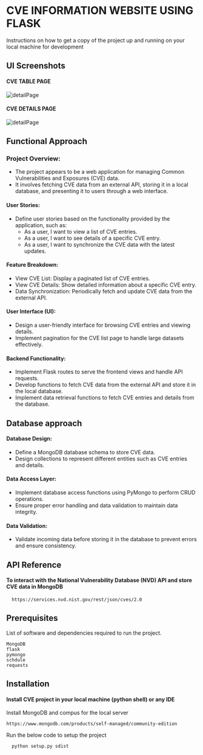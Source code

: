 
# CVE INFORMATION WEBSITE USING FLASK 



   Instructions on how to get a copy of the project up and running on your local machine for development
## UI Screenshots
#### CVE TABLE PAGE 
![detailPage](website/static/detail-page.png)
#### CVE DETAILS PAGE
![detailPage](website/static/detail-page.png)

## Functional Approach
### Project Overview:
- The project appears to be a web application for managing Common Vulnerabilities and Exposures (CVE) data.
- It involves fetching CVE data from an external API, storing it in a local database, and presenting it to users through a web interface.
#### User Stories:
- Define user stories based on the functionality provided by the application, such as:
  - As a user, I want to view a list of CVE entries.
  - As a user, I want to see details of a specific CVE entry.
  - As a user, I want to synchronize the CVE data with the latest updates.
#### Feature Breakdown:
- View CVE List: Display a paginated list of CVE entries.
- View CVE Details: Show detailed information about a specific CVE entry.
- Data Synchronization: Periodically fetch and update CVE data from the external API.
#### User Interface (UI):
- Design a user-friendly interface for browsing CVE entries and viewing details.
- Implement pagination for the CVE list page to handle large datasets effectively.
#### Backend Functionality:
- Implement Flask routes to serve the frontend views and handle API requests.
- Develop functions to fetch CVE data from the external API and store it in the local database.
- Implement data retrieval functions to fetch CVE entries and details from the database.

## Database approach

#### Database Design:
- Define a MongoDB database schema to store CVE data.
- Design collections to represent different entities such as CVE entries and details.
#### Data Access Layer:
- Implement database access functions using PyMongo to perform CRUD operations.
- Ensure proper error handling and data validation to maintain data integrity.
#### Data Validation:
- Validate incoming data before storing it in the database to prevent errors and ensure consistency.


## API Reference

#### To interact with the National Vulnerability Database (NVD) API and store CVE data in MongoDB

```http
  https://services.nvd.nist.gov/rest/json/cves/2.0
```

## Prerequisites



List of software and dependencies required to run the project.
```
MongoDB
flask 
pymongo
schdule
requests

```
## Installation

#### Install CVE project in your local machine (python shell) or any IDE


Install MongoDB and compus  for the local server 
```
https://www.mongodb.com/products/self-managed/community-edition
```

Run the below code to setup the project 

```bash
  python setup.py sdist
```
    